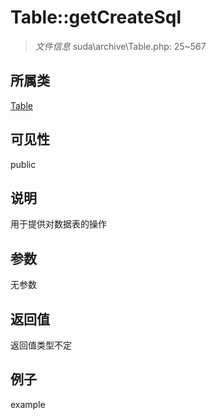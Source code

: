 # Table::getCreateSql

> *文件信息* suda\archive\Table.php: 25~567
## 所属类 

[Table](../Table.md)

## 可见性

  public  
## 说明


用于提供对数据表的操作

## 参数

无参数
## 返回值
返回值类型不定
## 例子

example